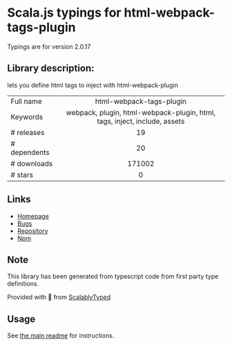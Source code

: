 
# Scala.js typings for html-webpack-tags-plugin

Typings are for version 2.0.17

## Library description:
lets you define html tags to inject with html-webpack-plugin

|                    |                 |
| ------------------ | :-------------: |
| Full name          | html-webpack-tags-plugin |
| Keywords           | webpack, plugin, html-webpack-plugin, html, tags, inject, include, assets |
| # releases         | 19 |
| # dependents       | 20 |
| # downloads        | 171002 |
| # stars            | 0 |

## Links
- [Homepage](https://github.com/jharris4/html-webpack-tags-plugin)
- [Bugs](https://github.com/jharris4/html-webpack-tags-plugin/issues)
- [Repository](https://github.com/jharris4/html-webpack-tags-plugin)
- [Npm](https://www.npmjs.com/package/html-webpack-tags-plugin)
    


## Note
This library has been generated from typescript code from first party type definitions.

Provided with :purple_heart: from [ScalablyTyped](https://github.com/oyvindberg/ScalablyTyped)

## Usage
See [the main readme](../../readme.md) for instructions.



